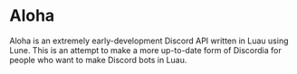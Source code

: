 # Aloha
 Aloha is an extremely early-development Discord API written in Luau using Lune. This is an attempt to make a more up-to-date form of Discordia for people who want to make Discord bots in Luau.

